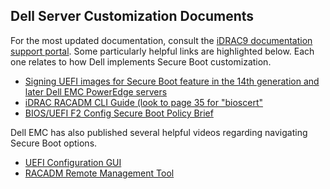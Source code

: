 ## Dell Server Customization Documents
For the most updated documentation, consult the [iDRAC9 documentation support portal](https://www.dell.com/support/home/en-us/product-support/product/idrac9-lifecycle-controller-v4.x-series/docs). Some particularly helpful links are highlighted below. Each one relates to how Dell implements Secure Boot customization.
- [Signing UEFI images for Secure Boot feature in the 14th generation and later Dell EMC PowerEdge servers](https://downloads.dell.com/solutions/dell-management-solution-resources/Signing%20UEFI%20images%20for%20Secure%20Boot.pdf)
- [iDRAC RACADM CLI Guide (look to page 35 for "bioscert"](https://dl.dell.com/topicspdf/idrac_v4-40_cli_en-us.pdf)
- [BIOS/UEFI F2 Config Secure Boot Policy Brief](https://www.dell.com/support/manuals/en-us/idrac9-lifecycle-controller-v4.x-series/idrac9_4.00.00.00_ug_new/Secure-Boot-Configuration-from-BIOS-Settings-or-F2?guid=guid-be352116-0b12-4f57-badf-41a4b199fc15&lang=en-us)

Dell EMC has also published several helpful videos regarding navigating Secure Boot options.
- [UEFI Configuration GUI](https://www.youtube.com/watch?v=gBzsBwjYR-U)
- [RACADM Remote Management Tool](https://www.youtube.com/watch?v=mrIIN4X380c)
